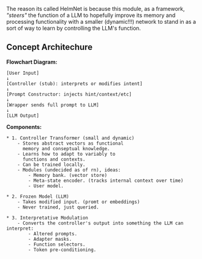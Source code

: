 The reason its called HelmNet is because this module, 
as a framework, *"steers"* the function of a LLM to hopefully 
improve its memory and processing functionality with a 
smaller (dynamic!!!) network to stand in as a sort of
way to learn by controlling the LLM's function.

## Concept Architechure

**Flowchart Diagram:**

    [User Input] 
    ↓
    [Controller (stub): interprets or modifies intent]
    ↓
    [Prompt Constructor: injects hint/context/etc]
    ↓
    [Wrapper sends full prompt to LLM]
    ↓
    [LLM Output]

**Components:**

    * 1. Controller Transformer (small and dynamic)
        - Stores abstract vectors as functional 
          memory and conseptual knowledge.
        - Learns how to adapt to variably to 
          functions and contexts.
        - Can be trained locally.
        - Modules (undecided as of rn), ideas:
            - Memory bank. (vector store)
            - Meta-state encoder. (tracks internal context over time)
            - User model.

    * 2. Frozen Model (LLM)
        - Takes modified input. (promt or embeddings)
        - Never trained, just queried.

    * 3. Interpretative Modulation
        - Converts the controller's output into something the LLM can interpret:
            - Altered prompts.
            - Adapter masks.
            - Function selectors.
            - Token pre-conditioning.

